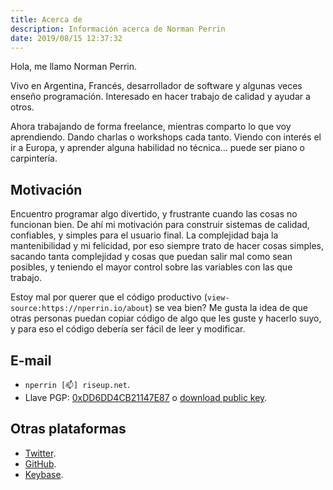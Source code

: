 ```yaml
---
title: Acerca de
description: Información acerca de Norman Perrin
date: 2019/08/15 12:37:32
---
```


Hola, me llamo Norman Perrin.

Vivo en Argentina, Francés, desarrollador de software y algunas veces enseño programación.
Interesado en hacer trabajo de calidad y ayudar a otros.

Ahora trabajando de forma freelance, mientras comparto lo que voy aprendiendo. Dando charlas o workshops cada tanto.
Viendo con interés el ir a Europa, y aprender alguna habilidad no técnica... puede ser piano o carpintería.

## Motivación

Encuentro programar algo divertido, y frustrante cuando las cosas no funcionan bien.
De ahí mi motivación para construir sistemas de calidad, confiables, y simples para el usuario final.
La complejidad baja la mantenibilidad y mi felicidad, por eso siempre trato de hacer cosas simples, sacando tanta complejidad y cosas que puedan salir mal como sean posibles, y teniendo el mayor control sobre las variables con las que trabajo.

Estoy mal por querer que el código productivo (`view-source:https://nperrin.io/about`) se vea bien? Me gusta la idea de que otras personas puedan copiar código de algo que les guste y hacerlo suyo, y para eso el código debería ser fácil de leer y modificar.

## E-mail

- `nperrin [📫] riseup.net`.
- Llave PGP: [0xDD6DD4CB21147E87](https://sks-keyservers.net/pks/lookup?op=get&search=0xDD6DD4CB21147E87) o [download public key](/nperrin.asc).

## Otras plataformas

- [Twitter](https://twitter.com/NormanPerrinOK).
- [GitHub](https://github.com/normanperrin).
- [Keybase](https://keybase.io/nperrin).
